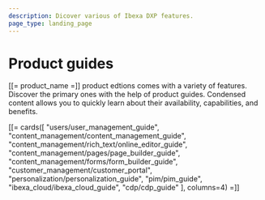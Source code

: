 ```yaml
---
description: Dicover various of Ibexa DXP features.
page_type: landing_page
---
```


# Product guides

[[= product_name =]] product edtions comes with a variety of features.
Discover the primary ones with the help of product guides. Condensed content allows you to quickly learn about their availability, capabilities, and benefits.

[[= cards([
"users/user_management_guide",
"content_management/content_management_guide",
"content_management/rich_text/online_editor_guide",
"content_management/pages/page_builder_guide",
"content_management/forms/form_builder_guide",
"customer_management/customer_portal",
"personalization/personalization_guide",
"pim/pim_guide",
"ibexa_cloud/ibexa_cloud_guide",
"cdp/cdp_guide"
], columns=4) =]]